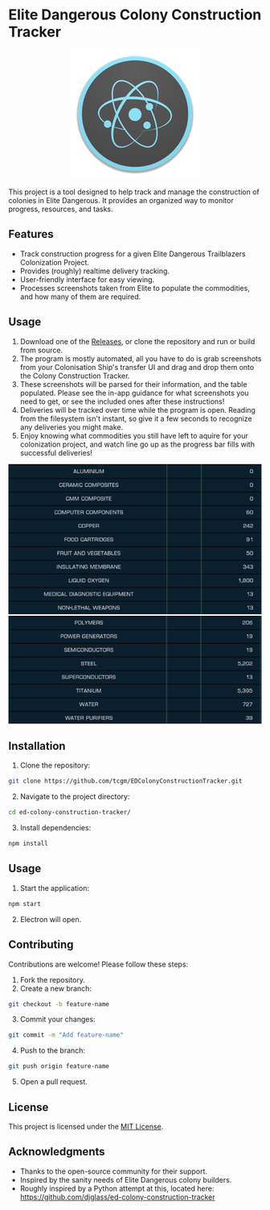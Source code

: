 
#  Elite Dangerous Colony Construction Tracker
<div align="center">
  <img src="assets/icon.png" alt="Elite Dangerous Colony Construction Tracker" width="256" height="256"/>
</div>

This project is a tool designed to help track and manage the construction of colonies in Elite Dangerous. It provides an organized way to monitor progress, resources, and tasks.

## Features

- Track construction progress for a given Elite Dangerous Trailblazers Colonization Project.
- Provides (roughly) realtime delivery tracking.
- User-friendly interface for easy viewing.
- Processes screenshots taken from Elite to populate the commodities, and how many of them are required.

## Usage

1. Download one of the [Releases](/releases/tag/Releases), or clone the repository and run or build from source.
2. The program is mostly automated, all you have to do is grab screenshots from your Colonisation Ship's transfer UI and drag and drop them onto the Colony Construction Tracker.
3. These screenshots will be parsed for their information, and the table populated. Please see the in-app guidance for what screenshots you need to get, or see the included ones after these instructions!
4. Deliveries will be tracked over time while the program is open. Reading from the filesystem isn't instant, so give it a few seconds to recognize any deliveries you might make.
5. Enjoy knowing what commodities you still have left to aquire for your colonization project, and watch line go up as the progress bar fills with successful deliveries!

![alt text](src/renderer/assets/images/sampleShots/shot1.png)
![alt text](src/renderer/assets/images/sampleShots/shot2.png)

## Installation

1. Clone the repository:
  ```bash
  git clone https://github.com/tcgm/EDColonyConstructionTracker.git
  ```
2. Navigate to the project directory:
  ```bash
  cd ed-colony-construction-tracker/
  ```
3. Install dependencies:
  ```bash
  npm install
  ```

## Usage

1. Start the application:
  ```bash
  npm start
  ```
2. Electron will open.

## Contributing

Contributions are welcome! Please follow these steps:

1. Fork the repository.
2. Create a new branch:
  ```bash
  git checkout -b feature-name
  ```
3. Commit your changes:
  ```bash
  git commit -m "Add feature-name"
  ```
4. Push to the branch:
  ```bash
  git push origin feature-name
  ```
5. Open a pull request.

## License

This project is licensed under the [MIT License](LICENSE).

## Acknowledgments

- Thanks to the open-source community for their support.
- Inspired by the sanity needs of Elite Dangerous colony builders.
- Roughly inspired by a Python attempt at this, located here: https://github.com/djglass/ed-colony-construction-tracker
